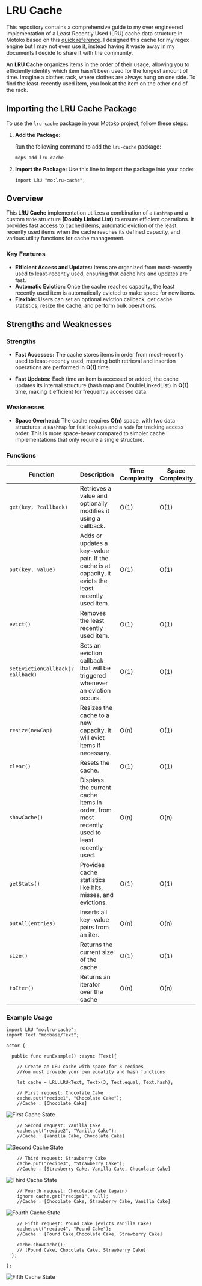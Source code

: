 # LRU Cache

This repository contains a comprehensive guide to my over engineered implementation of a Least Recently Used (LRU) cache data structure in Motoko based on this [quick reference](https://www.interviewcake.com/concept/java/lru-cache). I designed this cache for my regex engine but I may not even use it, instead having it waste away in my documents I decide to share it with the community.

An **LRU Cache** organizes items in the order of their usage, allowing you to efficiently identify which item hasn't been used for the longest amount of time. Imagine a clothes rack, where clothes are always hung on one side. To find the least-recently used item, you look at the item on the other end of the rack.

## Importing the LRU Cache Package

To use the `lru-cache` package in your Motoko project, follow these steps:

1. **Add the Package:**

   Run the following command to add the `lru-cache` package:

   ```bash
   mops add lru-cache
   ```

2. **Import the Package:**
    Use this line to import the package into your code:

    ```motoko
    import LRU "mo:lru-cache";
    ```

## Overview

This **LRU Cache** implementation utilizes a combination of a `HashMap` and a custom `Node` structure **(Doubly Linked List)** to ensure efficient operations. It provides fast access to cached items, automatic eviction of the least recently used items when the cache reaches its defined capacity, and various utility functions for cache management.

### Key Features

- **Efficient Access and Updates:** Items are organized from most-recently used to least-recently used, ensuring that cache hits and updates are fast.
- **Automatic Eviction:** Once the cache reaches capacity, the least recently used item is automatically evicted to make space for new items.
- **Flexible:** Users can set an optional eviction callback, get cache statistics, resize the cache, and perform bulk operations.

## Strengths and Weaknesses

### Strengths

- **Fast Accesses:** The cache stores items in order from most-recently used to least-recently used, meaning both retrieval and insertion operations are performed in **O(1)** time.

- **Fast Updates:** Each time an item is accessed or added, the cache updates its internal structure (hash map and DoubleLinkedList) in **O(1)** time, making it efficient for frequently accessed data.

### Weaknesses

- **Space Overhead:** The cache requires **O(n)** space, with two data structures: a `HashMap` for fast lookups and a `Node` for tracking access order. This is more space-heavy compared to simpler cache implementations that only require a single structure.

### Functions

| Function                      | Description                                                                                                                                                        | Time Complexity | Space Complexity | Return Type |
|-------------------------------|--------------------------------------------------------------------------------------------------------------------------------------------------------------------|-----------------|------------------|-------------|
| `get(key, ?callback)`| Retrieves a value and optionally modifies it using a callback.| O(1) | O(1) | `?V`|
| `put(key, value)`| Adds or updates a key-value pair. If the cache is at capacity, it evicts the least recently used item. | O(1) | O(1)| `()` |
| `evict()`| Removes the least recently used item. | O(1) | O(1) | `()`|
| `setEvictionCallback(?callback)`| Sets an eviction callback that will be triggered whenever an eviction occurs. | O(1) | O(1) | `()`|
| `resize(newCap)`| Resizes the cache to a new capacity. It will evict items if necessary.| O(n) | O(1) | `()`|
| `clear()`| Resets the cache. | O(1) | O(1) | `()`|
| `showCache()`| Displays the current cache items in order, from most recently used to least recently used. | O(n) | O(n) | `[V]`|
| `getStats()`| Provides cache statistics like hits, misses, and evictions.| O(1) | O(1)| `CacheStats`|
| `putAll(entries)`| Inserts all key-value pairs from an iter.| O(n) | O(n) | `()`|
| `size()`| Returns the current size of the cache| O(1) | O(1)| `Nat`|
| `toIter()`| Returns an iterator over the cache| O(n)| O(n)| `Iter<(K, V)>` |

### Example Usage

```motoko
import LRU "mo:lru-cache";
import Text "mo:base/Text";

actor {

  public func runExample() :async [Text]{

    // Create an LRU cache with space for 3 recipes
    //You must provide your own equality and hash functions

    let cache = LRU.LRU<Text, Text>(3, Text.equal, Text.hash);

    // First request: Chocolate Cake
    cache.put("recipe1", "Chocolate Cake");
    //Cache : [Chocolate Cake]
```

![First Cache State](src/diagrams/1.png)

```motoko
    // Second request: Vanilla Cake
    cache.put("recipe2", "Vanilla Cake");
    //Cache : [Vanilla Cake, Chocolate Cake]
```

![Second Cache State](src/diagrams/2.png)

```motoko
    // Third request: Strawberry Cake
    cache.put("recipe3", "Strawberry Cake");
    //Cache : [Strawberry Cake, Vanilla Cake, Chocolate Cake]
```

![Third Cache State](src/diagrams/3.png)

```motoko
    // Fourth request: Chocolate Cake (again)
    ignore cache.get("recipe1", null);
    //Cache : [Chocolate Cake, Strawberry Cake, Vanilla Cake]
```

![Fourth Cache State](src/diagrams/4.png)

```motoko
    // Fifth request: Pound Cake (evicts Vanilla Cake)
    cache.put("recipe4", "Pound Cake");
    //Cache : [Pound Cake,Chocolate Cake, Strawberry Cake]
    
    cache.showCache();
    // [Pound Cake, Chocolate Cake, Strawberry Cake]
  };
  
};
```

![Fifth Cache State](src/diagrams/5.png)
